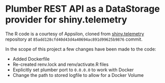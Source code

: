 # Plumber REST API as a DataStorage provider for shiny.telemetry

The R code is a courtesy of Appsilon, cloned from [shiny.telemetry](https://github.com/Appsilon/shiny.telemetry/tree/85add128cfd40d43d4a40694ac891d99625b9876/plumber_rest_api)
repository at `85add128cfd40d43d4a40694ac891d99625b9876` commit.

In the scope of this project a few changes have been made to the code:

- Added Dockerfile
- Re-created renv.lock and renv/activate.R files
- Explicitly set plumber port to `0.0.0.0` to work with Docker
- Change the path to stored logfile to allow for a Docker Volume

